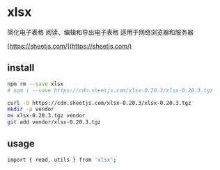 # xlsx

简化电子表格
阅读、编辑和导出电子表格
适用于网络浏览器和服务器

[https://sheetjs.com/](https://sheetjs.com/)

## install

```bash
npm rm --save xlsx
# npm i --save https://cdn.sheetjs.com/xlsx-0.20.3/xlsx-0.20.3.tgz

curl -O https://cdn.sheetjs.com/xlsx-0.20.3/xlsx-0.20.3.tgz
mkdir -p vendor
mv xlsx-0.20.3.tgz vendor
git add vendor/xlsx-0.20.3.tgz


```

## usage

```bash
import { read, utils } from 'xlsx';
```
